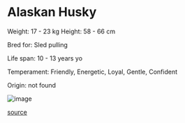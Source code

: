 # Alaskan Husky

Weight: 17 - 23 kg
Height: 58 - 66 cm

Bred for: Sled pulling

Life span: 10 - 13 years yo

Temperament: Friendly, Energetic, Loyal, Gentle, Confident

Origin: not found

![image](https://cdn2.thedogapi.com/images/-HgpNnGXl.jpg)

[source](https://api.thedogapi.com/v1/breeds/8)

